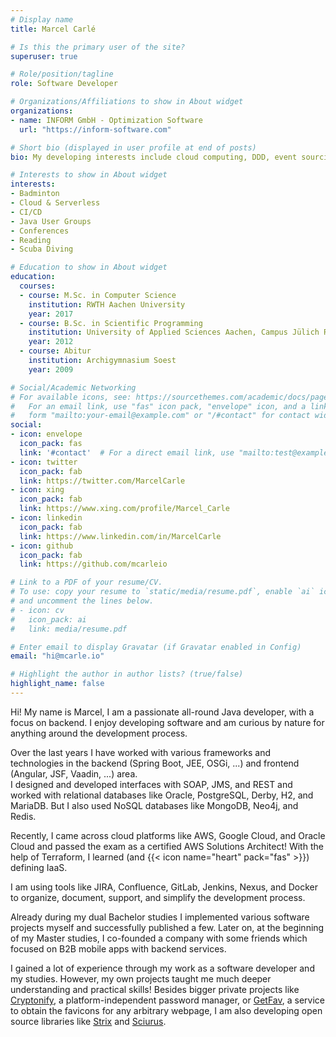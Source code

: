```yaml
---
# Display name
title: Marcel Carlé

# Is this the primary user of the site?
superuser: true

# Role/position/tagline
role: Software Developer

# Organizations/Affiliations to show in About widget
organizations:
- name: INFORM GmbH - Optimization Software
  url: "https://inform-software.com"

# Short bio (displayed in user profile at end of posts)
bio: My developing interests include cloud computing, DDD, event sourcing, and serverless architectures.

# Interests to show in About widget
interests:
- Badminton
- Cloud & Serverless
- CI/CD
- Java User Groups
- Conferences
- Reading
- Scuba Diving

# Education to show in About widget
education:
  courses:
  - course: M.Sc. in Computer Science
    institution: RWTH Aachen University
    year: 2017
  - course: B.Sc. in Scientific Programming
    institution: University of Applied Sciences Aachen, Campus Jülich Research Centre
    year: 2012
  - course: Abitur
    institution: Archigymnasium Soest
    year: 2009

# Social/Academic Networking
# For available icons, see: https://sourcethemes.com/academic/docs/page-builder/#icons
#   For an email link, use "fas" icon pack, "envelope" icon, and a link in the
#   form "mailto:your-email@example.com" or "/#contact" for contact widget.
social:
- icon: envelope
  icon_pack: fas
  link: '#contact'  # For a direct email link, use "mailto:test@example.org".
- icon: twitter
  icon_pack: fab
  link: https://twitter.com/MarcelCarle
- icon: xing
  icon_pack: fab
  link: https://www.xing.com/profile/Marcel_Carle
- icon: linkedin
  icon_pack: fab
  link: https://www.linkedin.com/in/MarcelCarle
- icon: github
  icon_pack: fab
  link: https://github.com/mcarleio

# Link to a PDF of your resume/CV.
# To use: copy your resume to `static/media/resume.pdf`, enable `ai` icons in `params.toml`, 
# and uncomment the lines below.
# - icon: cv
#   icon_pack: ai
#   link: media/resume.pdf

# Enter email to display Gravatar (if Gravatar enabled in Config)
email: "hi@mcarle.io"

# Highlight the author in author lists? (true/false)
highlight_name: false
---
```


Hi! My name is Marcel, I am a passionate all-round Java developer, with a focus on backend. I enjoy developing software and am curious by nature for anything around the development process.

Over the last years I have worked with various frameworks and technologies in the backend (Spring Boot, JEE, OSGi, ...) and frontend (Angular, JSF, Vaadin, ...) area.<br>
I designed and developed interfaces with SOAP, JMS, and REST and worked with relational databases like Oracle, PostgreSQL, Derby, H2, and MariaDB. But I also used NoSQL databases like MongoDB, Neo4j, and Redis.

Recently, I came across cloud platforms like AWS, Google Cloud, and Oracle Cloud and passed the exam as a certified AWS Solutions Architect! With the help of Terraform, I learned (and {{< icon name="heart" pack="fas" >}}) defining IaaS.

I am using tools like JIRA, Confluence, GitLab, Jenkins, Nexus, and Docker to organize, document, support, and simplify the development process.

Already during my dual Bachelor studies I implemented various software projects myself and successfully published a few.
Later on, at the beginning of my Master studies, I co-founded a company with some friends which focused on B2B mobile apps with backend services.

I gained a lot of experience through my work as a software developer and my studies. However, my own projects taught me much deeper understanding and practical skills!
Besides bigger private projects like [Cryptonify](/project/cryptonify), a platform-independent password manager,
or [GetFav](/project/getfav), a service to obtain the favicons for any arbitrary webpage,
I am also developing open source libraries like [Strix](/project/strix) and [Sciurus](/project/sciurus).

